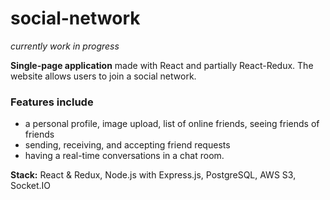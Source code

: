 # social-network

*currently work in progress*

**Single-page application** made with React and partially React-Redux. The website allows users to join a social network.

### Features include 
- a personal profile, image upload, list of online friends, seeing friends of friends
- sending, receiving, and accepting friend requests
- having a real-time conversations in a chat room. 

**Stack:** React & Redux, Node.js with Express.js, PostgreSQL, AWS S3, Socket.IO
